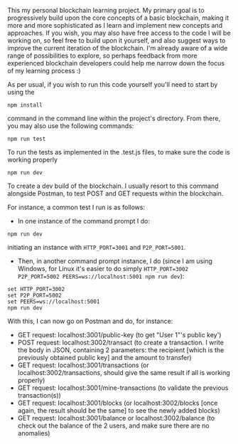 This my personal blockchain learning project. My primary goal is to progressively build upon the core concepts of a basic blockchain, making it more and more sophisticated as I learn and implement new concepts and approaches.
If you wish, you may also have free access to the code I will be working on, so feel free to build upon it yourself, and also suggest ways to improve the current iteration of the blockchain. I'm already aware of a wide range of possibilities to explore, so perhaps feedback from more experienced blockchain developers could help me narrow down the focus of my learning process :)

As per usual, if you wish to run this code yourself you'll need to start by using the

`npm install`

command in the command line within the project's directory. From there, you may also use the following commands:

`npm run test`

To run the tests as implemented in the .test.js files, to make sure the code is working properly

`npm run dev`

To create a dev build of the blockchain. I usually resort to this command alongside Postman, to test POST and GET requests within the blockchain.

For instance, a common test I run is as follows:

- In one instance of the command prompt I do:

`npm run dev`

initiating an instance with `HTTP_PORT=3001` and `P2P_PORT=5001`.

- Then, in another command prompt instance, I do (since I am using Windows, for Linux it's easier to do simply `HTTP_PORT=3002 P2P_PORT=5002 PEERS=ws://localhost:5001 npm run dev`):

```
set HTTP_PORT=3002
set P2P_PORT=5002
set PEERS=ws://localhost:5001
npm run dev
```

With this, I can now go on Postman and do, for instance:

- GET request: localhost:3001/public-key (to get "User 1"'s public key')
- POST request: localhost:3002/transact (to create a transaction. I write the body in JSON, containing 2 parameters: the recipient [which is the previously obtained public key] and the amount to transfer)
- GET request: localhost:3001/transactions (or localhost:3002/transactions, should give the same result if all is working properly)
- GET request: localhost:3001/mine-transactions (to validate the previous transaction(s))
- GET request: localhost:3001/blocks (or localhost:3002/blocks [once again, the result should be the same] to see the newly added blocks)
- GET request: localhost:3001/balance or localhost:3002/balance (to check out the balance of the 2 users, and make sure there are no anomalies)
